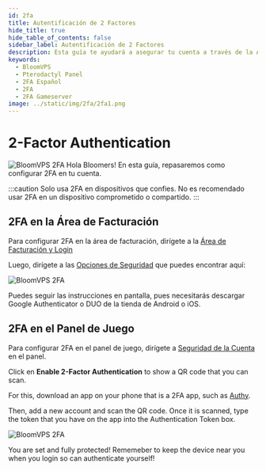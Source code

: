 ```yaml
---
id: 2fa
title: Autentificación de 2 Factores
hide_title: true
hide_table_of_contents: false
sidebar_label: Autentificación de 2 Factores
description: Esta guía te ayudará a asegurar tu cuenta a través de la Autentificación de 2 Factores
keywords:
  - BloomVPS
  - Pterodactyl Panel
  - 2FA Español
  - 2FA
  - 2FA Gameserver
image: ../static/img/2fa/2fa1.png
---
```

# 2-Factor Authentication
![BloomVPS 2FA](../static/img/2FA/2FA1.png)
Hola Bloomers! En esta guía, repasaremos como configurar 2FA en tu cuenta.

:::caution
Solo usa 2FA en dispositivos que confies. No es recomendado usar 2FA en un dispositivo comprometido o compartido.
:::

## 2FA en la Área de Facturación

Para configurar 2FA en la área de facturación, dirígete a la [Área de Facturación y Login](https://www.bloomvps.com/portal/clientarea.php)

Luego, dirígete a las [Opciones de Seguridad](https://www.bloomvps.com/portal/clientarea.php?action=security) que puedes encontrar aquí: 

![BloomVPS 2FA](../static/img/2FA/2FA2.png)

Puedes seguir las instrucciones en pantalla, pues necesitarás descargar Google Authenticator o DUO de la tienda de Android o iOS.

## 2FA en el Panel de Juego

Para configurar 2FA en el panel de juego, dirígete a [Seguridad de la Cuenta](https://mc.bloomvps.com/account/security) en el panel.

Click en **Enable 2-Factor Authentication** to show a QR code that you can scan. 

For this, download an app on your phone that is a 2FA app, such as [Authy](https://authy.com/).

Then, add a new account and scan the QR code. Once it is scanned, type the token that you have on the app into the Authentication Token box.

![BloomVPS 2FA](../static/img/2FA/2FA3.png)

You are set and fully protected! Rememeber to keep the device near you when you login so can authenticate yourself!